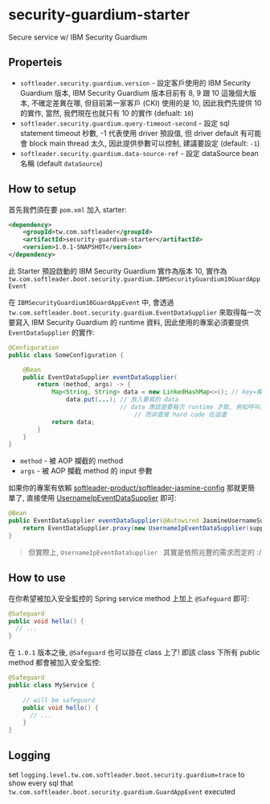 # security-guardium-starter

Secure service w/ IBM Security Guardium

## Properteis

- `softleader.security.guardium.version` - 設定客戶使用的 IBM Security Guardium 版本, IBM Security Guardium 版本目前有 8, 9 跟 10 這幾個大版本, 不確定差異在哪, 但目前第一家客戶 (CKI) 使用的是 10, 因此我們先提供 10 的實作, 當然, 我們現在也就只有 10 的實作 (defualt: `10`)
- `softleader.security.guardium.query-timeout-second` - 設定 sql statement timeout 秒數, -1 代表使用 driver 預設值, 但 driver default 有可能會 block main thread 太久, 因此提供參數可以控制, 建議要設定 (default: `-1`)
- `softleader.security.guardium.data-source-ref` - 設定 dataSource bean 名稱 (default `dataSource`)

## How to setup

首先我們須在要 `pom.xml` 加入 starter:

```xml
<dependency>
    <groupId>tw.com.softleader</groupId>
    <artifactId>security-guardium-starter</artifactId>
    <version>1.0.1-SNAPSHOT</version>
</dependency>
```

此 Starter 預設啟動的 IBM Security Guardium 實作為版本 10, 實作為 `tw.com.softleader.boot.security.guardium.IBMSecurityGuardium10GuardAppEvent`

在 `IBMSecurityGuardium10GuardAppEvent` 中, 會透過 `tw.com.softleader.boot.security.guardium.EventDataSupplier` 來取得每一次要寫入 IBM Security Guardium 的 runtime 資料, 因此使用的專案必須要提供 `EventDataSupplier` 的實作:

```java
@Configuration
public class SomeConfiguration {

	@Bean
	public EventDataSupplier eventDataSupplier(
		return (method, args) -> {
			Map<String, String> data = new LinkedHashMap<>(); // key=欄位名稱, value=值
    			data.put(...); // 放入要寫的 data
                   		       // data 應該是要每次 runtime 才取, 例如呼叫另一個 class 取得資料
                    		       // 而非直接 hard code 在這邊
			return data;
	    }
	}
}
```

- `method` - 被 AOP 攔截的 method
- `args` - 被 AOP 攔截 method 的 input 參數

如果你的專案有依賴 [softleader-product/softleader-jasmine-config](https://github.com/softleader-product/softleader-jasmine-config) 那就更簡單了, 直接使用 [UsernameIpEventDataSupplier](https://github.com/softleader-product/softleader-jasmine-config/blob/master/src/main/java/tw/com/softleader/jasmine/security/guardium/UsernameIpEventDataSupplier.java) 即可:

```java
@Bean
public EventDataSupplier eventDataSupplier(@Autowired JasmineUsernameSupplier supplier) {
	return EventDataSupplier.proxy(new UsernameIpEventDataSupplier(supplier));
}
```

> 但實際上, `UsernameIpEventDataSupplier ` 其實是依照兆豐的需求而定的 :/

## How to use

在你希望被加入安全監控的 Spring service method 上加上 `@Safeguard` 即可:

```java
@Safeguard
public void hello() {
  // ...
}
```

在 `1.0.1` 版本之後, `@Safeguard` 也可以掛在 class 上了! 即該 class 下所有 public method 都會被加入安全監控:

```java
@Safeguard
public class MyService {
    
    // will be safeguard
    public void hello() {
      // ...
    }
}
``` 

## Logging

set `logging.level.tw.com.softleader.boot.security.guardium=trace` to show every sql that `tw.com.softleader.boot.security.guardium.GuardAppEvent` executed
